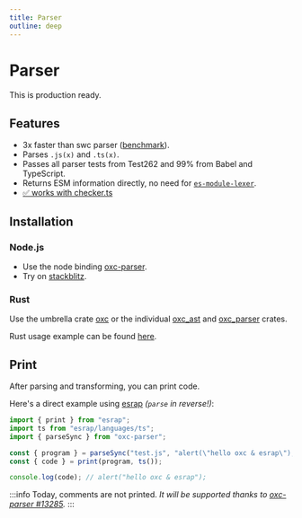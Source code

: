 ```yaml
---
title: Parser
outline: deep
---
```


# Parser

<AppBadgeList />

This is production ready.

## Features

- 3x faster than swc parser ([benchmark][url-benchmark]).
- Parses `.js(x)` and `.ts(x)`.
- Passes all parser tests from Test262 and 99% from Babel and TypeScript.
- Returns ESM information directly, no need for [`es-module-lexer`](https://github.com/guybedford/es-module-lexer).
- [✅ works with checker.ts](https://x.com/robpalmer2/status/1805502964435505559)

## Installation

### Node.js

- Use the node binding [oxc-parser][url-oxc-parser-npm].
- Try on [stackblitz](https://stackblitz.com/edit/oxc-parser).

### Rust

Use the umbrella crate [oxc][url-oxc-crate] or the individual [oxc_ast][url-oxc-ast-crate] and [oxc_parser][url-oxc-parser-crate] crates.

Rust usage example can be found [here](https://github.com/oxc-project/oxc/blob/main/crates/oxc_parser/examples/parser.rs).

## Print

After parsing and transforming, you can print code.

Here's a direct example using [esrap](https://www.npmjs.com/package/esrap) _(`parse` in reverse!)_:

```js
import { print } from "esrap";
import ts from "esrap/languages/ts";
import { parseSync } from "oxc-parser";

const { program } = parseSync("test.js", "alert(\"hello oxc & esrap\");");
const { code } = print(program, ts());

console.log(code); // alert("hello oxc & esrap");
```

:::info
Today, comments are not printed. _It will be supported thanks to [oxc-parser #13285](https://github.com/oxc-project/oxc/pull/13285)._
:::

<!-- Links -->

[url-swc]: https://swc.rs
[url-benchmark]: https://github.com/oxc-project/bench-javascript-parser-written-in-rust
[url-oxc-crate]: https://docs.rs/oxc
[url-oxc-ast-crate]: https://docs.rs/oxc_ast
[url-oxc-parser-crate]: https://docs.rs/oxc_parser
[url-oxc-parser-npm]: https://www.npmjs.com/package/oxc-parser
